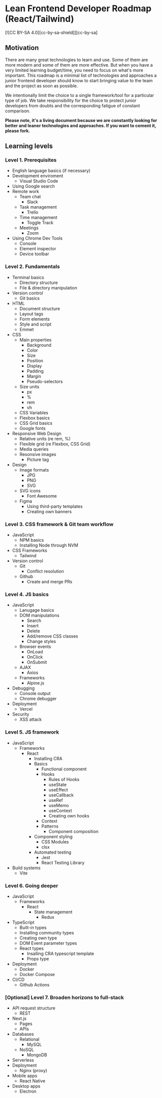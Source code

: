 # Lean Frontend Developer Roadmap (React/Tailwind)
[![CC BY-SA 4.0][cc-by-sa-shield]][cc-by-sa]

## Motivation

There are many great technologies to learn and use. Some of them are more modern and some of them are more effective. But when you have a very limited learning budget/time, you need to focus on what's more important. This roadmap is a minimal list of technologies and approaches a junior frontend developer should know to start bringing value to the team and the project as soon as possible.

We intentionally limit the choice to a single framework/tool for a particular type of job. We take responsibility for the choice to protect junior developers from doubts and the corresponding fatigue of constant comparison.

**Please note, it's a living document because we are constantly looking for better and leaner technologies and approaches. If you want to cement it, please fork.**

## Learning levels

### Level 1. Prerequisites

- English language basics (if necessary)
- Development enviroment
  - Visual Studio Code
- Using Google search
- Remote work
  - Team chat
    - Slack
  - Task management
    - Trello
  - Time management
    - Toggle Track
  - Meetings
    - Zoom
- Using Chrome Dev Tools
  - Console
  - Element inspector
  - Device toolbar

### Level 2. Fundamentals

- Terminal basics
  - Directory structure
  - File & directory manipulation
- Version control
  - Git basics
- HTML
  - Document structure
  - Layout tags
  - Form elements
  - Style and script
  - Emmet
- CSS
  - Main properties
    - Background
    - Color
    - Size
    - Position
    - Display
    - Padding
    - Margin
    - Pseudo-selectors
  - Size units
    - px
    - %
    - rem
    - vh
  - CSS Variables
  - Flexbox basics
  - CSS Grid basics
  - Google fonts
- Responsive Web Design
  - Relative units (re rem, %)
  - Flexible grid (re Flexbox, CSS Grid)
  - Media queries
  - Resonsive images
    - Picture tag
- Design
  - Image formats
    - JPG
    - PNG
    - SVG
  - SVG icons
    - Font Awesome
  - Figma
    - Using third-party templates
    - Creating own banners

### Level 3. CSS framework & Git team workflow

- JavaScript
  - NPM basics
  - Installing Node through NVM
- CSS Frameworks
  - Tailwind
- Version control
  - Git
    - Conflict resolution
  - Github
    - Create and merge PRs

### Level 4. JS basics

- JavaScript
  - Lanugage basics
  - DOM manipulations
    - Search
    - Insert
    - Delete
    - Add/remove CSS classes
    - Change styles
  - Browser events
    - OnLoad
    - OnClick
    - OnSubmit
  - AJAX
    - Axios
  - Frameworks
    - Alpine.js
- Debugging
  - Console output
  - Chrome debugger
- Deployment
  - Vercel
- Security
  - XSS attack

### Level 5. JS framework

- JavaScript
  - Frameworks
    - React
      - Installing CRA
      - Basics
        - Functional component
        - Hooks
          - Rules of Hooks
          - useState
          - useEffect
          - useCallback
          - useRef
          - useMemo
          - useContext
          - Creating own hooks
        - Context
        - Patterns
          - Component composition
      - Component styling
        - CSS Modules
        - clsx
      - Automated testing
        - Jest
        - React Testing Library
- Build systems
  - Vite

### Level 6. Going deeper

- JavaScript
  - Frameworks
    - React
      - State management
        - Redux
- TypeScript
  - Built-in types
  - Installing community types
  - Creating own type
  - DOM Event parameter types
  - React types
    - Insalling CRA typescript template
    - Props type
- Deployment
  - Docker
  - Docker Compose
- CI/CD
  - Github Actions

### [Optional] Level 7. Broaden horizons to full-stack

- API request structure
  - REST
- Next.js
  - Pages
  - APIs
- Databases
  - Relational
    - MySQL
  - NoSQL
    - MongoDB
- Serverless
- Deployment
  - Nginx (proxy)
- Mobile apps
  - React Native
- Desktop apps
  - Electron
